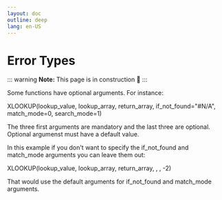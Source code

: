 ```yaml
---
layout: doc
outline: deep
lang: en-US
---
```


# Error Types

::: warning
**Note:** This page is in construction 🚧
:::


Some functions have optional arguments. For instance:

XLOOKUP(lookup_value, lookup_array, return_array, if_not_found="#N/A", match_mode=0, search_mode=1)

The three first arguments are mandatory and the last three are optional.
Optional argumenst must have a default value.

In this example if you don't want to specify the if_not_found and match_mode arguments you can leave them out:

XLOOKUP(lookup_value, lookup_array, return_array, , , -2)

That would use the default arguments for if_not_found and match_mode arguments.

